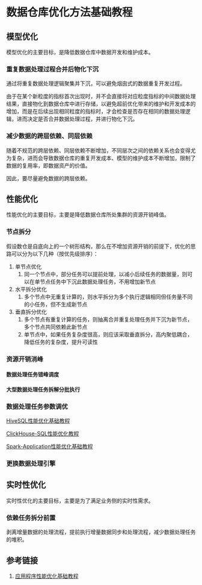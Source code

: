 # 数据仓库优化方法基础教程


## 模型优化

模型优化的主要目标，是降低数据仓库中数据开发和维护成本。

### 重复数据处理过程合并后物化下沉

通过将重复数据处理逻辑聚集并下沉，可以避免烟囱式的数据重复开发过程。

由于在某个新粒度的指标首次出现时，并不会直接将对应粒度指标的中间数据处理结果，直接物化到数据仓库中进行存储，以避免超前优化带来的维护和开发成本的增加，而是在后续出现相同粒度的指标时，才会检查是否存在相同的数据处理逻辑，进而决定是否合并数据处理过程，并进行物化下沉。


### 减少数据的跨层依赖、同层依赖

随着不规范的跨层依赖、同层依赖不断增加，不同层次之间的依赖关系也会变得尤为复杂，进而会导致数据仓库的重复开发成本、模型的维护成本不断增加，限制了数据的复用率，即数据资产的价值。

因此，要尽量避免数据的跨层依赖。


## 性能优化

性能优化的主要目标，主要是降低数据仓库所处集群的资源开销峰值。

### 节点拆分

假设数仓是自底向上的一个树形结构，那么在不增加资源开销的前提下，优化的思路可以分为以下几种（按优先级排序）：
1. 单节点优化
	1. 同一个节点中，部分任务可以提前处理，以减小后续任务的数据量，则可以在单节点任务中下沉此数据处理任务，不用增加新节点
2. 水平拆分优化
	1. 多个节点中无重复计算的，则水平拆分为多个执行逻辑相同但任务量不同的小任务，但不生成新节点
3. 垂直拆分优化
	1. 多个节点有重复计算的任务，则抽离合并重复处理任务并下沉为新节点，多个节点共同依赖此新节点
	2. 单节点中，如果任务复杂度很高，则应该采取垂直拆分，高内聚低耦合，降低任务的复杂度，提升可读性

### 资源开销消峰


#### 数据处理任务错峰调度

#### 大型数据处理任务拆解分批执行



### 数据处理任务参数调优

[HiveSQL性能优化基础教程](work/component/Big-Data/Apache-Hive/development/HiveSQL性能优化基础教程.md)

[ClickHouse-SQL性能优化教程](work/component/Big-Data/ClickHouse/ClickHouse-SQL性能优化教程.md)

[Spark-Application性能优化基础教程](work/component/Big-Data/Apache-Spark/Spark-Application性能优化基础教程.md)

### 更换数据处理引擎



## 实时性优化

实时性优化的主要目标，主要是为了满足业务侧的实时性需求。

### 依赖任务拆分前置

剥离增量数据的处理流程，提前执行增量数据同步和处理流程，减少数据处理任务的堆积。


## 参考链接
1. [应用程序性能优化基础教程](work/methodology/Optimize/应用程序性能优化基础教程.md)